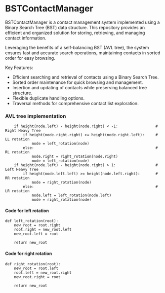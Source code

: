 # BSTContactManager
BSTContactManager is a contact management system implemented using a Binary Search Tree (BST) data structure. This repository provides an efficient and organized solution for storing, retrieving, and managing contact information.

Leveraging the benefits of a self-balancing BST (AVL tree), the system ensures fast and accurate search operations, maintaining contacts in sorted order for easy browsing.

Key Features:
- Efficient searching and retrieval of contacts using a Binary Search Tree.
- Sorted order maintenance for quick browsing and management.
- Insertion and updating of contacts while preserving balanced tree structure.
- Flexible duplicate handling options.
- Traversal methods for comprehensive contact list exploration.

### AVL tree implementation
```commandline
    if height(node.left) - height(node.right) < -1:                 # Right Heavy Tree
        if height(node.right.right) >= height(node.right.left):     # LL rotation
            node = left_rotation(node)
        else:                                                       # RL rotation
            node.right = right_rotation(node.right)
            node = left_rotation(node)
    if height(node.left) - height(node.right) > 1:                  # Left Heavy Tree
        if height(node.left.left) >= height(node.left.right):       # RR rotation
            node = right_rotation(node)
        else:                                                       # LR rotation
            node.left = left_rotation(node.left)
            node = right_rotation(node)
```
#### Code for left rotation
```commandline
def left_rotation(root): 
    new_root = root.right
    root.right = new_root.left
    new_root.left = root

    return new_root
```
#### Code for right rotation
```commandline
def right_rotation(root):
    new_root = root.left
    root.left = new_root.right
    new_root.right = root

    return new_root
```
